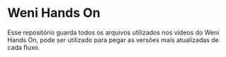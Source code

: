 # Weni Hands On

Esse repositório guarda todos os arquivos utilizados nos vídeos do Weni Hands On, pode ser utilizado para pegar as versões mais atualizadas de cada fluxo.
